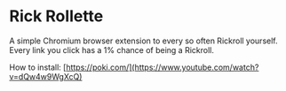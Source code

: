 # Rick Rollette

A simple Chromium browser extension to every so often Rickroll yourself. Every link you click has a 1% chance of being a Rickroll.

How to install: [https://poki.com/](https://www.youtube.com/watch?v=dQw4w9WgXcQ)
